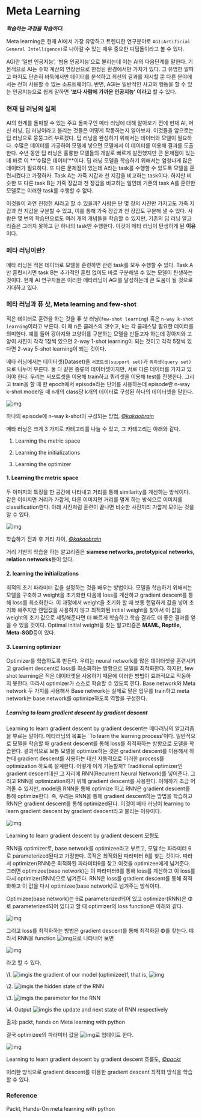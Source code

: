 # Meta Learning

***학습하는 과정을 학습하다.***

Meta learning은 현재 AI에서 가장 유망하고 트렌디한 연구분야로 `AGI(Artificial General Intelligence)`로 나아갈 수 있는 매우 중요한 디딤돌이라고 볼 수 있다. 

AGI란 ‘일반 인공지능’, ‘범용 인공지능’으로 불리는데 이는 AI의 다음단계를 말한다. 기본적으로 AI는 수학 계산의 연장선으로 한정된 환경에서만 가치가 있다. 그 유명한 알파고 마저도 단순히 바둑에서만 데이터를 분석하고 최선의 결과를 제시할 뿐 다른 분야에서는 전혀 사용할 수 없는 소프트웨어다. 반면, AGI는 일반적인 사고와 행동을 할 수 있는 인공지능으로 쉽게 말하면 **‘보다 사람에 가까운 인공지능’ 이라고** 할 수 있다.



### 현재 딥 러닝의 실체

AI의 한계를 돌파할 수 있는 주요 돌파구인 메타 러닝에 대해 알아보기 전에 현재 AI, 머신 러닝, 딥 러닝이라고 불리는 것들은 어떻게 작동하는지 알아보자. 이것들을 앞으로는 딥 러닝으로 뭉뚱그려 부르겠다. 딥 러닝을 완성하기 위해서는 데이터와 모델이 필요하다. 수많은 데이터를 가공하여 모델에 넣으면 모델에서 이 데이터를 이용해 결과를 도출한다. 수년 동안 딥 러닝은 훌륭한 모델들의 개발로 빠르게 발전했지만 큰 문제점이 있는데 바로 이 **‘수많은 데이터’**이다. 딥 러닝 모델을 학습하기 위해서는 엄청나게 많은 데이터가 필요하다. 또 다른 문제점이 있는데 A라는 task를 수행할 수 있도록 모델을 훈련시켰다고 가정하자. Task A는 가죽 지갑과 천 지갑을 비교하는 task이다. 하지만 비슷한 또 다른 task B는 가죽 장갑과 천 장갑을 비교하는 일인데 기존의 task A를 훈련한 모델로는 이러한 task를 수행할 수 없다.

이것들이 과연 진정한 AI라고 할 수 있을까? 사람은 단 몇 장의 사진만 가지고도 가죽 지갑과 천 지갑을 구분할 수 있고, 이를 통해 가죽 장갑과 천 장갑도 구분해 낼 수 있다. 사람은 몇 번의 학습만으로도 여러 개의 개념들을 학습할 수 있지만, 기존의 딥 러닝 알고리즘은 그러지 못하고 단 하나의 task만 수행한다. 이것이 메타 러닝이 탄생하게 된 **이유**이다.



### 메타 러닝이란?

메타 러닝은 적은 데이터로 모델을 훈련하면 관련 task를 모두 수행할 수 있다. Task A만 훈련시키면 task B는 추가적인 훈련 없이도 바로 구분해낼 수 있는 모델이 탄생하는 것이다. 현재 AI 연구자들은 이러한 메타러닝이 AGI를 달성하는데 큰 도움이 될 것으로 기대하고 있다. 



###  메타 러닝과 퓨 샷, Meta learning and few-shot

적은 데이터로 훈련을 하는 것을 퓨 샷 러닝(`few-shot learning`) 혹은 `n-way k-shot learning`이라고 부른다. 이 때 n은 클래스의 갯수고, k는 각 클래스당 필요한 데이터를 의미한다. 예를 들어 강아지와 고양이를 구분하는 모델을 만들고자 하는데 강아지와 고양이 사진이 각각 1장씩 있으면 2-way 1-shot learning이 되는 것이고 각각 5장씩 있다면 2-way 5-shot learning이 되는 것이다. 

메타 러닝에서는 데이터셋(Dataset)을 `서포트셋(support set)`과 `쿼리셋(query set)`으로 나누어 부른다. 둘 다 같은 종류의 데이터셋이지만, 서로 다른 데이터를 가지고 있어야 한다. 우리는 서포트셋을 이용해 train하고 쿼리셋을 이용해 test를 진행한다. 그리고 train을 할 때 한 epoch에서 episode라는 단어를 사용하는데 episode란 n-way k-shot model일 때 n개의 class당 k개의 데이터로 구성된 하나의 데이터셋을 말한다. 

![img](file:///C:/Users/Shadow/AppData/Local/Temp/msohtmlclip1/01/clip_image002.png)

하나의 episode에 n-way k-shot이 구성되는 방법, *[©kakaobrain](https://www.kakaobrain.com/blog/106#ref_call_5)*

메타 러닝은 크게 3 가지로 카테고리를 나눌 수 있고, 그 카테고리는 아래와 같다.

1. Learning the metric space

2. Learning the initializations

3. Learning the optimizer



#### **1. Learning the metric space**

두 이미지의 특징을 한 공간에 나타내고 거리를 통해 similarity를 계산하는 방식이다. 같은 이미지면 거리가 가깝게, 다른 이미지면 거리를 멀게 하는 방식으로 이미지를 classification한다. 아래 사진처럼 훈련이 끝나면 비슷한 사진끼리 가깝게 모이는 것을 알 수 있다. 

![img](file:///C:/Users/Shadow/AppData/Local/Temp/msohtmlclip1/01/clip_image004.jpg)

학습하기 전과 후 거리 차이, *[©kakaobrain](https://www.kakaobrain.com/blog/106#ref_call_5)*

거리 기반의 학습을 하는 알고리즘은 **siamese networks, prototypical networks, relation networks**등이 있다.

#### **2. learning the initializations**

최적의 초기 파라미터 값을 설정하는 것을 배우는 방법이다. 모델을 학습하기 위해서는 모델을 구축하고 weight을 초기화한 다음에 loss를 계산하고 gradient descent를 통해 loss를 최소화한다. 이 과정에서 weight을 초기화 할 때 보통 랜덤하게 값을 넣어 초기화 해주지만 랜덤값을 사용하지 않고 최적화된 initial weight을 찾아서 이 값을 weight의 초기 값으로 세팅해준다면 더 빠르게 학습하고 학습 결과도 더 좋은 결과를 얻을 수 있을 것이다. Optimal initial weight을 찾는 알고리즘은 **MAML, Reptile, Meta-SGD**등이 있다.

#### **3. Learning optimizer**

Optimizer를 학습하도록 만든다. 우리는 neural network를 많은 데이터셋을 훈련시키고 gradient descent로 loss를 최소화하는 방향으로 모델을 최적화한다. 하지만, few shot learning은 적은 데이터셋을 사용하기 때문에 이러한 방법이 효과적으로 작동하지 못한다. 따라서 optimizer가 스스로 학습할 수 있도록 한다. Base network와 Meta network 두 가지를 사용해서 Base network는 실제로 맡은 업무를 train하고 meta network는 base network를 optimize하도록 역할을 구성한다.

 

##### Learning to learn gradient descent by gradient descent

Learning to learn gradient descent by gradient descent는 메타러닝의 알고리즘을 부르는 말이다. 메타러닝의 목표는 `To learn the learning process’이다. 일반적으로 모델을 학습할 때 gradient descent를 통해 loss를 최적화하는 방향으로 모델을 학습한다. 결과적으로 보통 모델을 optimize하는 것은 gradient descent를 이용해서 하는데 gradient descent를 사용하는 대신 자동적으로 이러한 process를 optimization 하도록 설계한다. 어떻게 이게 가능할까? Traditional optimizer인 gradient descent대신 그 자리에 RNN(Recurrent Neural Network)를 넣어준다. 그리고 RNN을 optimization하기 위해 gradient descent를 사용한다. 이해하기 조금 어려울 수 있지만, model을 RNN을 통해 optimize 하고 RNN은 gradient descent를 통해 optimize한다. 즉, 우리는 RNN을 통해 gradient descent하는 방법을 학습하고 RNN은 gradient descent를 통해 optimized된다. 이것이 메타 러닝이 learning to learn gradient descent by gradient descent라고 불리는 이유이다. 

![img](file:///C:/Users/Shadow/AppData/Local/Temp/msohtmlclip1/01/clip_image006.png)

Learning to learn gradient descent by gradient descent 모형도

RNN을 optimizer로, base network를 optimizee라고 부르고, 모델 f는 파라미터 θ로 parameterized된다고 가정한다. 목적은 최적화된 파라미터 θ를 찾는 것이다. 따라서 optimizer(RNN)은 최적화된 파라미터θ를 찾고 이것을 optimizee에게 넘겨준다. 그러면 optimizee(base network)는 이 파라미터θ를 통해 loss를 계산하고 이 loss를 다시 optimizer(RNN)으로 넘겨준다. RNN은 loss를 gradient descent를 통해 최적화하고 이 값을 다시 optimizee(base network)로 넘겨주는 방식이다.

 

Optimizee(base network)는 θ로 parameterized되어 있고 optimizer(RNN)은 Φ로 parameterized되어 있다고 할 때 optimizer의 loss function은 아래와 같다. 

![img](file:///C:/Users/Shadow/AppData/Local/Temp/msohtmlclip1/01/clip_image008.png)

그리고 loss를 최적화하는 방법은 gradient descent를 통해 최적화된 Φ를 찾는다. 땨라서 RNN을 function ![img](file:///C:/Users/Shadow/AppData/Local/Temp/msohtmlclip1/01/clip_image010.png)으로 나타내어 보면 

![img](file:///C:/Users/Shadow/AppData/Local/Temp/msohtmlclip1/01/clip_image012.png)

라고 할 수 있다.

\1.    ![img](file:///C:/Users/Shadow/AppData/Local/Temp/msohtmlclip1/01/clip_image014.png)is the gradient of our model (optimizee)f, that is, ![img](file:///C:/Users/Shadow/AppData/Local/Temp/msohtmlclip1/01/clip_image016.png)

\2.    ![img](file:///C:/Users/Shadow/AppData/Local/Temp/msohtmlclip1/01/clip_image018.png)is the hidden state of the RNN

\3.  ![img](file:///C:/Users/Shadow/AppData/Local/Temp/msohtmlclip1/01/clip_image020.png)is the parameter for the RNN

\4.    Output ![img](file:///C:/Users/Shadow/AppData/Local/Temp/msohtmlclip1/01/clip_image022.png)is the update and next state of RNN respectively 

출처: packt, hands on Meta learning with python

 

결국 optimizee의 파라미터 값을 ![img](file:///C:/Users/Shadow/AppData/Local/Temp/msohtmlclip1/01/clip_image024.png)로 업데이트 한다.

![img](file:///C:/Users/Shadow/AppData/Local/Temp/msohtmlclip1/01/clip_image026.jpg)

Learning to learn gradient descent by gradient descent 흐름도, *[©packt](https://www.packtpub.com/product/hands-on-meta-learning-with-python/9781789534207)*

 

이러한 방식으로 gradient descent를 이용한 gradient descent 최적화 방식을 학습할 수 있다.

 

### Reference

Packt, Hands-On meta learning with python
